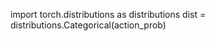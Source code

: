 

<!--
 * @version:
 * @Author:  StevenJokess https://github.com/StevenJokess
 * @Date: 2020-12-20 00:30:41
 * @LastEditors:  StevenJokess https://github.com/StevenJokess
 * @LastEditTime: 2020-12-20 00:31:07
 * @Description:
 * @TODO::
 * @Reference:https://github.com/bentrevett/pytorch-rl/blob/master/5%20-%20Proximal%20Policy%20Optimization%20(PPO)%20%5BCartPole%5D.ipynb
-->
import torch.distributions as distributions
dist = distributions.Categorical(action_prob)
